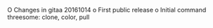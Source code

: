 O Changes in gitaa 20161014
  o First public release 
  o Initial command threesome: clone, color, pull
